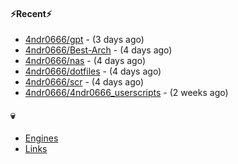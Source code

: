 #### ⚡Recent⚡

- [4ndr0666/gpt](https://github.com/4ndr0666/gpt) - (3 days ago)
- [4ndr0666/Best-Arch](https://github.com/4ndr0666/Best-Arch) - (4 days ago)
- [4ndr0666/nas](https://github.com/4ndr0666/nas) - (4 days ago)
- [4ndr0666/dotfiles](https://github.com/4ndr0666/dotfiles) - (4 days ago)
- [4ndr0666/scr](https://github.com/4ndr0666/scr) - (4 days ago)
- [4ndr0666/4ndr0666_userscripts](https://github.com/4ndr0666/4ndr0666_userscripts) - (2 weeks ago)

#### 💀
- [Engines](https://github.com/hoothin/SearchJumper/discussions/73)
- [Links](https://github.com/4ndr0666/Links/blob/main/README.md)

